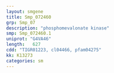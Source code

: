 ```yaml
---
layout: smgene
title: Smp_072460
grp: Smp_07
description: "phosphomevalonate kinase"
smp: Smp_072460.1
uniprot: "G4VA46"
length:   627
cdd: "TIGR01223, cl04466, pfam04275"
kk: K13273
categories: sm
---
```

